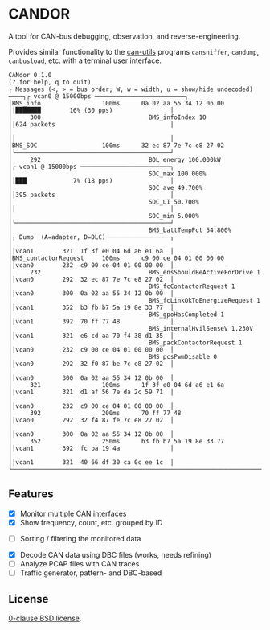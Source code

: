 # CANDOR

A tool for CAN-bus debugging, observation, and reverse-engineering.

Provides similar functionality to the [can-utils](https://github.com/linux-can/can-utils)
programs `cansniffer`, `candump`, `canbusload`, etc. with a terminal user interface.

```
CANdor 0.1.0                                                                                   (? for help, q to quit)
┌ Messages (<, > = bus order; W, w = width, u = show/hide undecoded) ────┐┌ vcan0 @ 15000bps ─────────────────────────┐
│BMS_info                 100ms      0a 02 aa 55 34 12 0b 00             ││███████        16% (30 pps)                │
│     300                              BMS_infoIndex 10                  ││624 packets                                │
│                                                                        ││                                           │
│BMS_SOC                  100ms      32 ec 87 7e 7c e8 27 02             │└───────────────────────────────────────────┘
│     292                              BOL_energy 100.000kW              │┌ vcan1 @ 15000bps ─────────────────────────┐
│                                      SOC_max 100.000%                  ││███             7% (18 pps)                │
│                                      SOC_ave 49.700%                   ││395 packets                                │
│                                      SOC_UI 50.700%                    ││                                           │
│                                      SOC_min 5.000%                    │└───────────────────────────────────────────┘
│                                      BMS_battTempPct 54.800%           │┌ Dump  (A=adapter, D=DLC) ─────────────────┐
│                                                                        ││vcan1        321  1f 3f e0 04 6d a6 e1 6a  │
│BMS_contactorRequest     100ms      c9 00 ce 04 01 00 00 00             ││vcan0        232  c9 00 ce 04 01 00 00 00  │
│     232                              BMS_ensShouldBeActiveForDrive 1   ││vcan0        292  32 ec 87 7e 7c e8 27 02  │
│                                      BMS_fcContactorRequest 1          ││vcan0        300  0a 02 aa 55 34 12 0b 00  │
│                                      BMS_fcLinkOkToEnergizeRequest 1   ││vcan1        352  b3 fb b7 5a 19 8e 33 77  │
│                                      BMS_gpoHasCompleted 1             ││vcan1        392  70 ff 77 48              │
│                                      BMS_internalHvilSenseV 1.230V     ││vcan1        321  e6 cd aa 70 f4 38 d1 35  │
│                                      BMS_packContactorRequest 1        ││vcan0        232  c9 00 ce 04 01 00 00 00  │
│                                      BMS_pcsPwmDisable 0               ││vcan0        292  32 f0 87 be 7c e8 27 02  │
│                                                                        ││vcan0        300  0a 02 aa 55 34 12 0b 00  │
│     321                 100ms      1f 3f e0 04 6d a6 e1 6a             ││vcan1        321  d1 af 56 7e da 2c 59 71  │
│                                                                        ││vcan0        232  c9 00 ce 04 01 00 00 00  │
│     392                 200ms      70 ff 77 48                         ││vcan0        292  32 f4 87 fe 7c e8 27 02  │
│                                                                        ││vcan0        300  0a 02 aa 55 34 12 0b 00  │
│     352                 250ms      b3 fb b7 5a 19 8e 33 77             ││vcan1        392  fc ba 19 4a              │
│                                                                        ││vcan1        321  40 66 df 30 ca 0c ee 1c  │
└────────────────────────────────────────────────────────────────────────┘└───────────────────────────────────────────┘
```

## Features

- [x] Monitor multiple CAN interfaces
- [x] Show frequency, count, etc. grouped by ID
* [ ] Sorting / filtering the monitored data
- [x] Decode CAN data using DBC files (works, needs refining)
- [ ] Analyze PCAP files with CAN traces
- [ ] Traffic generator, pattern- and DBC-based

## License

[0-clause BSD license](LICENSE-0BSD.txt).

